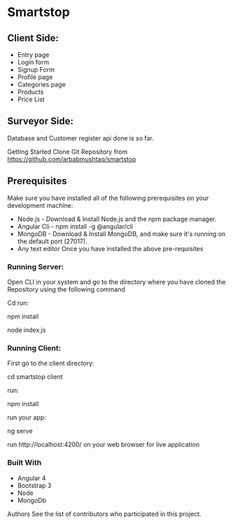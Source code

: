 # Smartstop

## Client Side:
* Entry page
* Login form
* Signup Form 
* Profile page
* Categories page
* Products
* Price List

## Surveyor Side:
Database and Customer register api done is so far.

Getting Started
Clone Git Repository from https://github.com/arbabmushtaq/smartstop

## Prerequisites
Make sure you have installed all of the following prerequisites on your development machine:

* Node.js - Download & Install Node.js and the npm package manager.
* Angular Cli - npm install -g @angular/cli
* MongoDB - Download & Install MongoDB, and make sure it's running on the default port (27017).
* Any text editor
Once you have installed the above pre-requisites

### Running Server:
Open CLI in your system and go to the directory where you have cloned the Repository using the following command

Cd run:

npm install

node index.js

### Running Client:
First go to the client directory:

cd smartstop client

run:

npm install

run your app:

ng serve

run http://localhost:4200/ on your web browser for live application

### Built With
* Angular 4
* Bootstrap 3
* Node
* MongoDb

Authors
See the list of contributors who participated in this project.
